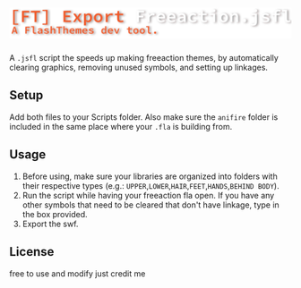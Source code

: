 # ![exportFreeactionn](./docs/logo.svg)
A `.jsfl` script the speeds up making freeaction themes, by automatically clearing graphics, removing unused symbols, and setting up linkages.

## Setup
Add both files to your Scripts folder. Also make sure the `anifire` folder is included in the same place where your `.fla` is building from.

## Usage
1. Before using, make sure your libraries are organized into folders with their respective types (e.g.: `UPPER`,`LOWER`,`HAIR`,`FEET`,`HANDS`,`BEHIND BODY`).
2. Run the script while having your freeaction fla open. If you have any other symbols that need to be cleared that don't have linkage, type in the box provided.
3. Export the swf.

## License
free to use and modify just credit me
